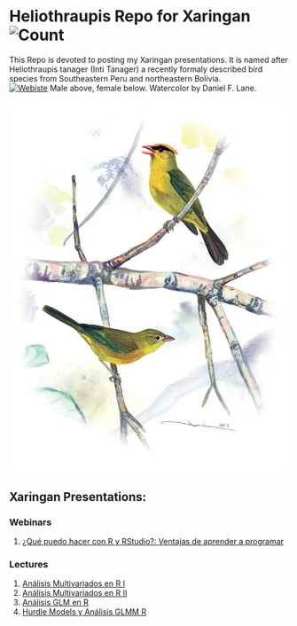# Heliothraupis Repo for Xaringan <img alt="Count" src="https://img.shields.io/github/watchers/irwingss/heliothraupis?style=social">
This Repo is devoted to posting my Xaringan presentations.
It is named after Heliothraupis tanager (Inti Tanager) a recently formaly described bird species from Southeastern Peru and northeastern Bolivia. 
<br><a href="https://academic.oup.com/auk/article/138/4/ukab059/6414067"><img alt="Webiste" src="https://img.shields.io/website?down_color=white&style=plastic&up_color=white&up_message=Paper%20available&url=https%3A%2F%2Facademic.oup.com%2Fauk%2Farticle%2F138%2F4%2Fukab059%2F6414067"></a> Male above, female below. Watercolor by Daniel F. Lane.


<center>
  <img src="https://raw.githubusercontent.com/irwingss/heliothraupis/main/heliothraupis.png" width="800"/>
</center>

## Xaringan Presentations:
### Webinars
1. [¿Qué puedo hacer con R y RStudio?: Ventajas de aprender a programar](https://irwingss.github.io/heliothraupis/wbnr62021/#1)

### Lectures
1. [Análisis Multivariados en R I](https://irwingss.github.io/R-IIAP-UNAMAD/slide1/#1)
2. [Análisis Multivariados en R II](https://irwingss.github.io/R-IIAP-UNAMAD/slide2/#1)
3. [Análisis GLM en R](https://irwingss.github.io/R-IIAP-UNAMAD/slide3/#1)
4. [Hurdle Models y Análisis GLMM R](https://irwingss.github.io/R-IIAP-UNAMAD/slide4/#1)
